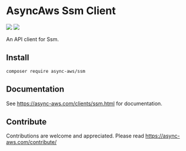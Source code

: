 # AsyncAws Ssm Client

![](https://github.com/async-aws/ssm/workflows/Tests/badge.svg?branch=master)
![](https://github.com/async-aws/ssm/workflows/BC%20Check/badge.svg?branch=master)

An API client for Ssm.

## Install

```cli
composer require async-aws/ssm
```

## Documentation

See https://async-aws.com/clients/ssm.html for documentation.

## Contribute

Contributions are welcome and appreciated. Please read https://async-aws.com/contribute/
